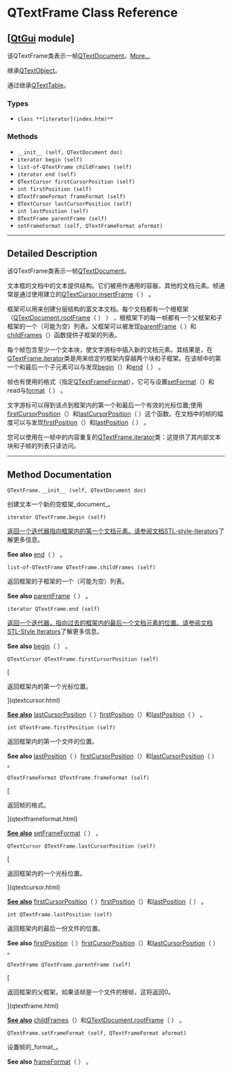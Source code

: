 # QTextFrame Class Reference

## [[QtGui](index.htm) module]

该QTextFrame类表示一帧[QTextDocument](qtextdocument.html)。[More...](#details)

继承[QTextObject](qtextobject.html)。

通过继承[QTextTable](qtexttable.html)。

### Types

*   `class **[iterator](index.htm)**`

### Methods

*   `__init__ (self, QTextDocument doc)`
*   `iterator begin (self)`
*   `list-of-QTextFrame childFrames (self)`
*   `iterator end (self)`
*   `QTextCursor firstCursorPosition (self)`
*   `int firstPosition (self)`
*   `QTextFrameFormat frameFormat (self)`
*   `QTextCursor lastCursorPosition (self)`
*   `int lastPosition (self)`
*   `QTextFrame parentFrame (self)`
*   `setFrameFormat (self, QTextFrameFormat aformat)`

* * *

## Detailed Description

该QTextFrame类表示一帧[QTextDocument](qtextdocument.html)。

文本框的文档中的文本提供结构。它们被用作通用的容器，其他的文档元素。帧通常是通过使用建立的[QTextCursor.insertFrame](qtextcursor.html#insertFrame)（ ） 。

框架可以用来创建分层结构的富文本文档。每个文档都有一个根框架（[QTextDocument.rootFrame](qtextdocument.html#rootFrame)（ ） ） ，根框架下的每一帧都有一个父框架和子框架的一个（可能为空）列表。父框架可以被发现[parentFrame](qtextframe.html#parentFrame)（ ）和[childFrames](qtextframe.html#childFrames)（）函数提供子框架的列表。

每个帧包含至少一个文本块，使文字游标中插入新的文档元素。其结果是，在[QTextFrame.iterator](index.htm)类是用来给定的框架内穿越两个块和子框架。在该帧中的第一个和最后一个子元素可以与发现[begin](qtextframe.html#begin)（）和[end](qtextframe.html#end)（ ） 。

帧也有使用的格式（指定[QTextFrameFormat](qtextframeformat.html)），它可与设置[setFormat](qtextobject.html#setFormat)（）和read与[format](qtextobject.html#format)（ ） 。

文字游标可以得到该点到框架内的第一个和最后一个有效的光标位置;使用[firstCursorPosition](qtextframe.html#firstCursorPosition)（）和[lastCursorPosition](qtextframe.html#lastCursorPosition)（ ）这个函数。在文档中的帧的幅度可以与发现[firstPosition](qtextframe.html#firstPosition)（）和[lastPosition](qtextframe.html#lastPosition)（ ） 。

您可以使用在一帧中的内容重复的[QTextFrame.iterator](index.htm)类：这提供了其内部文本块和子帧的列表只读访问。

* * *

## Method Documentation

```
QTextFrame.__init__ (self, QTextDocument doc)
```

创建文本一个新的空框架_document_。

```
iterator QTextFrame.begin (self)
```

[](index.htm)

[返回一个迭代器指向框架内的第一个文档元素。请参阅文档](index.htm)[STL-style-Iterators](index.htm#stl-style-iterators)了解更多信息。

**See also** [end](qtextframe.html#end)（ ） 。

```
list-of-QTextFrame QTextFrame.childFrames (self)
```

返回框架的子框架的一个（可能为空）列表。

**See also** [parentFrame](qtextframe.html#parentFrame)（ ） 。

```
iterator QTextFrame.end (self)
```

[](index.htm)

[返回一个迭代器，指向过去的框架内的最后一个文档元素的位置。请参阅文档](index.htm)[STL-Style Iterators](index.htm#stl-style-iterators)了解更多信息。

**See also** [begin](qtextframe.html#begin)（ ） 。

```
QTextCursor QTextFrame.firstCursorPosition (self)
```

[

返回框架内的第一个光标位置。

](qtextcursor.html)

[**See also**](qtextcursor.html) [lastCursorPosition](qtextframe.html#lastCursorPosition)（ ）[firstPosition](qtextframe.html#firstPosition)（）和[lastPosition](qtextframe.html#lastPosition)（ ） 。

```
int QTextFrame.firstPosition (self)
```

返回框架内的第一个文件的位置。

**See also** [lastPosition](qtextframe.html#lastPosition)（ ）[firstCursorPosition](qtextframe.html#firstCursorPosition)（）和[lastCursorPosition](qtextframe.html#lastCursorPosition)（ ） 。

```
QTextFrameFormat QTextFrame.frameFormat (self)
```

[

返回帧的格式。

](qtextframeformat.html)

[**See also**](qtextframeformat.html) [setFrameFormat](qtextframe.html#setFrameFormat)（ ） 。

```
QTextCursor QTextFrame.lastCursorPosition (self)
```

[

返回框架内的一个光标位置。

](qtextcursor.html)

[**See also**](qtextcursor.html) [firstCursorPosition](qtextframe.html#firstCursorPosition)（ ）[firstPosition](qtextframe.html#firstPosition)（）和[lastPosition](qtextframe.html#lastPosition)（ ） 。

```
int QTextFrame.lastPosition (self)
```

返回框架内的最后一份文件的位置。

**See also** [firstPosition](qtextframe.html#firstPosition)（ ）[firstCursorPosition](qtextframe.html#firstCursorPosition)（）和[lastCursorPosition](qtextframe.html#lastCursorPosition)（ ） 。

```
QTextFrame QTextFrame.parentFrame (self)
```

[

返回框架的父框架。如果该帧是一个文件的根帧，这将返回0。

](qtextframe.html)

[**See also**](qtextframe.html) [childFrames](qtextframe.html#childFrames)（）和[QTextDocument.rootFrame](qtextdocument.html#rootFrame)（ ） 。

```
QTextFrame.setFrameFormat (self, QTextFrameFormat aformat)
```

设置帧的_format_。

**See also** [frameFormat](qtextframe.html#frameFormat)（ ） 。